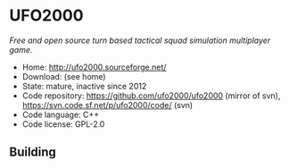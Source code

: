 # UFO2000

_Free and open source turn based tactical squad simulation multiplayer game._

- Home: http://ufo2000.sourceforge.net/
- Download: (see home)
- State: mature, inactive since 2012
- Code repository: https://github.com/ufo2000/ufo2000 (mirror of svn), https://svn.code.sf.net/p/ufo2000/code/ (svn)
- Code language: C++
- Code license: GPL-2.0

## Building

